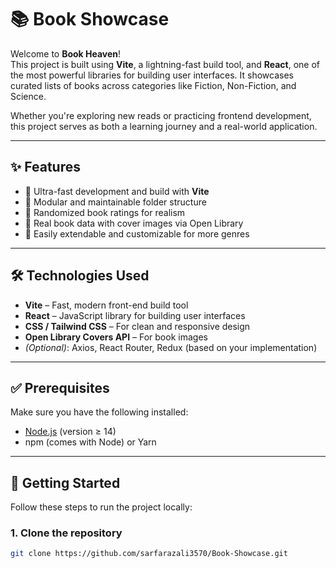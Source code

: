 # 📚 Book Showcase

Welcome to **Book Heaven**!  
This project is built using **Vite**, a lightning-fast build tool, and **React**, one of the most powerful libraries for building user interfaces. It showcases curated lists of books across categories like Fiction, Non-Fiction, and Science.

Whether you're exploring new reads or practicing frontend development, this project serves as both a learning journey and a real-world application.

---

## ✨ Features

- 🚀 Ultra-fast development and build with **Vite**
- 📁 Modular and maintainable folder structure
- 🔄 Randomized book ratings for realism
- 🧠 Real book data with cover images via Open Library
- 🧰 Easily extendable and customizable for more genres

---

## 🛠 Technologies Used

- **Vite** – Fast, modern front-end build tool
- **React** – JavaScript library for building user interfaces
- **CSS / Tailwind CSS** – For clean and responsive design
- **Open Library Covers API** – For book images
- *(Optional)*: Axios, React Router, Redux (based on your implementation)

---

## ✅ Prerequisites

Make sure you have the following installed:

- [Node.js](https://nodejs.org/) (version ≥ 14)
- npm (comes with Node) or Yarn

---

## 🚀 Getting Started

Follow these steps to run the project locally:

### 1. Clone the repository

```bash
git clone https://github.com/sarfarazali3570/Book-Showcase.git

